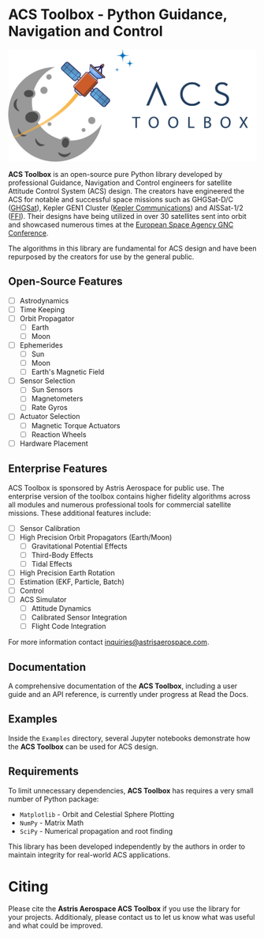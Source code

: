 # ACS Toolbox - Python Guidance, Navigation and Control

![ACS Toolbox](images/overview/ACSToolbox.jpg)

**ACS Toolbox** is an open-source pure Python library developed by professional Guidance, Navigation and Control engineers for satellite Attitude Control System (ACS) design. The creators have engineered the ACS for notable and successful space missions such as GHGSat-D/C ([GHGSat](https://www.ghgsat.com/)), Kepler GEN1 Cluster ([Kepler Communications](https://www.keplercommunications.com/)) and AISSat-1/2 ([FFI](https://www.ffi.no/en)). Their designs have being utilized in over 30 satellites sent into orbit and showcased numerous times at the [European Space Agency GNC Conference](https://atpi.eventsair.com/QuickEventWebsitePortal/20a05-gnc-2020/website). 


The algorithms in this library are fundamental for ACS design and have been repurposed by the creators for use by the general public.

## Open-Source Features

- [ ] Astrodynamics
- [ ] Time Keeping
- [ ] Orbit Propagator
   - [ ] Earth
   - [ ] Moon
- [ ] Ephemerides
   - [ ] Sun
   - [ ] Moon
   - [ ] Earth's Magnetic Field
- [ ] Sensor Selection
   - [ ] Sun Sensors
   - [ ] Magnetometers
   - [ ] Rate Gyros
- [ ] Actuator Selection
   - [ ] Magnetic Torque Actuators
   - [ ] Reaction Wheels
- [ ] Hardware Placement

## Enterprise Features

ACS Toolbox is sponsored by Astris Aerospace for public use. The enterprise version of the toolbox contains higher fidelity algorithms across all modules and numerous professional tools for commercial satellite missions. These additional features include:

- [ ] Sensor Calibration
- [ ] High Precision Orbit Propagators (Earth/Moon)
   - [ ] Gravitational Potential Effects
   - [ ] Third-Body Effects
   - [ ] Tidal Effects
- [ ] High Precision Earth Rotation
- [ ] Estimation (EKF, Particle, Batch)
- [ ] Control
- [ ] ACS Simulator
   - [ ] Attitude Dynamics
   - [ ] Calibrated Sensor Integration
   - [ ] Flight Code Integration

For more information contact inquiries@astrisaerospace.com.

## Documentation

A comprehensive documentation of the **ACS Toolbox**, including a user guide and an API reference, is currently under progress at Read the Docs.

## Examples

Inside the `Examples` directory, several Jupyter notebooks demonstrate how the **ACS Toolbox** can be used for ACS design. 

## Requirements

To limit unnecessary dependencies, **ACS Toolbox** has requires a very small number of Python package:

- `Matplotlib` - Orbit and Celestial Sphere Plotting
- `NumPy` - Matrix Math
- `SciPy` - Numerical propagation and root finding

This library has been developed independently by the authors in order to maintain integrity for real-world ACS applications.

# Citing

Please cite the **Astris Aerospace ACS Toolbox** if you use the library for your projects. Additionaly, please contact us to let us know what was useful and what could be improved.


